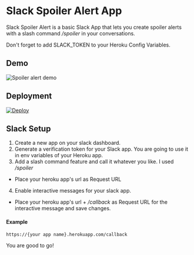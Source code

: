 # Slack Spoiler Alert App

Slack Spoiler Alert is a basic Slack App that lets you create spoiler alerts with a slash command */spoiler* in your conversations. 

Don't forget to add SLACK_TOKEN to your Heroku Config Variables.


## Demo

![Spoiler alert demo](https://media.giphy.com/media/xUA7aQduSfXvjn4rXq/giphy.gif "Spoiler alert demo")

## Deployment
[![Deploy](https://www.herokucdn.com/deploy/button.svg)](https://heroku.com/deploy)

## Slack Setup

1. Create a new app on your slack dashboard.
2. Generate a verification token for your Slack app. You are going to use it in env variables of your Heroku app.
3. Add a slash command feature and call it whatever you like. I used */spoiler*
* Place your heroku app's url as Request URL
4. Enable interactive messages for your slack app.
* Place your heroku app's url + */callback* as Request URL for the interactive message and save changes.

#### Example
```
https://{your app name}.herokuapp.com/callback
```

You are good to go!
